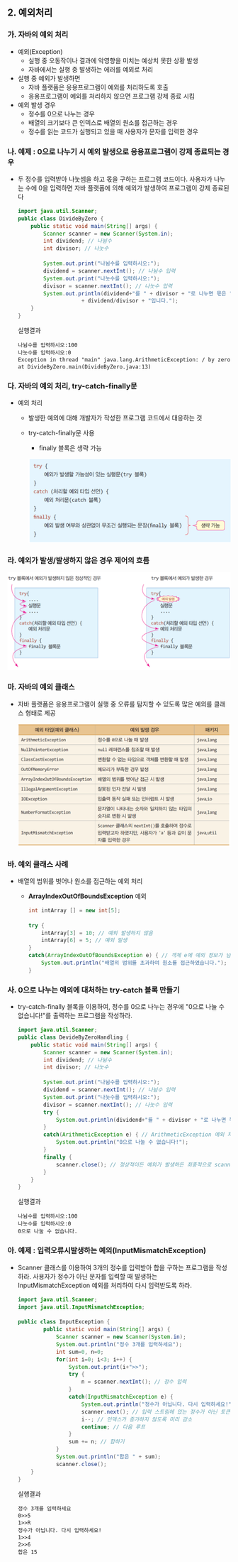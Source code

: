 ## 2. 예외처리
### 가. 자바의 예외 처리
- 예외(Exception)
	- 실행 중 오동작이나 결과에 악영향을 미치는 예상치 못한 상황 발생 
	- 자바에서는 실행 중 발생하는 에러를 예외로 처리
- 실행 중 예외가 발생하면
	- 자바 플랫폼은 응용프로그램이 예외를 처리하도록 호출
	- 응용프로그램이 예외를 처리하지 않으면 프로그램 강제 종료 시킴
- 예외 발생 경우
	- 정수를 0으로 나누는 경우
	- 배열의 크기보다 큰 인덱스로 배열의 원소를 접근하는 경우
	- 정수를 읽는 코드가 실행되고 있을 때 사용자가 문자를 입력한 경우

### 나. 예제 : 0으로 나누기 시 예외 발생으로 응용프로그램이 강제 종료되는 경우
- 두 정수를 입력받아 나눗셈을 하고 몫을 구하는 프로그램 코드이다. 사용자가 나누는 수에 0을 입력하면 자바 플랫폼에 의해 예외가 발생하여 프로그램이 강제 종료된다

	```java
	import java.util.Scanner;
	public class DivideByZero {
		public static void main(String[] args) {
			Scanner scanner = new Scanner(System.in);
			int dividend; // 나뉨수
			int divisor; // 나눗수
	
			System.out.print("나뉨수를 입력하시오:");
			dividend = scanner.nextInt(); // 나뉨수 입력
			System.out.print("나눗수를 입력하시오:");
			divisor = scanner.nextInt(); // 나눗수 입력
			System.out.println(dividend+"를 " + divisor + "로 나누면 몫은 "
						+ dividend/divisor + "입니다.");
		}
	}
	```
	
	실행결과
	
	```
	나뉨수를 입력하시오:100
	나눗수를 입력하시오:0
	Exception in thread "main" java.lang.ArithmeticException: / by zero
	at DivideByZero.main(DivideByZero.java:13)
	```

### 다. 자바의 예외 처리, try-catch-finally문
- 예외 처리
	- 발생한 예외에 대해 개발자가 작성한 프로그램 코드에서 대응하는 것
	- try-catch-finally문 사용
		- finally 블록은 생략 가능

		![](figure/try-catch.png)
		
### 라. 예외가 발생/발생하지 않은 경우 제어의 흐름

![](figure/exception-flow.png)		 

### 마. 자바의 예외 클래스
- 자바 플랫폼은 응용프로그램이 실행 중 오류를 탐지할 수 있도록 많은 예외를 클래스 형태로 제공

	![](figure/exception-class.png)

### 바. 예외 클래스 사례
- 배열의 범위를 벗어나 원소를 접근하는 예외 처리
	- **ArrayIndexOutOfBoundsException** 예외

		```java
		int intArray [] = new int[5];
		
		try {
			intArray[3] = 10; // 예외 발생하지 않음
			intArray[6] = 5; // 예외 발생
		}
		catch(ArrayIndexOutOfBoundsException e) { // 객체 e에 예외 정보가 넘어옴
			System.out.println("배열의 범위를 초과하여 원소를 접근하였습니다.");
		}
		```

### 사. 0으로 나누는 예외에 대처하는 try-catch 블록 만들기
- try-catch-finally 블록을 이용하여, 정수를 0으로 나누는 경우에 "0으로 나눌 수 없습니다!"를 출력하는 프로그램을 작성하라.

	```java
	import java.util.Scanner;
	public class DevideByZeroHandling {
		public static void main(String[] args) {
			Scanner scanner = new Scanner(System.in);
			int dividend; // 나뉨수
			int divisor; // 나눗수
	
			System.out.print("나뉨수를 입력하시오:");
			dividend = scanner.nextInt(); // 나뉨수 입력
			System.out.print("나눗수를 입력하시오:");
			divisor = scanner.nextInt(); // 나눗수 입력
			try {
				System.out.println(dividend+"를 " + divisor + "로 나누면 몫은 " + dividend/divisor + "입니다.");
			}
			catch(ArithmeticException e) { // ArithmeticException 예외 처리 코드
				System.out.println("0으로 나눌 수 없습니다!");
			}
			finally {
				scanner.close(); // 정상적이든 예외가 발생하든 최종적으로 scanner를 닫는다.
			}
		}
	}
	```

	실행결과
	
	```
	나뉨수를 입력하시오:100
	나눗수를 입력하시오:0
	0으로 나눌 수 없습니다.
	```
	
### 아. 예제 : 입력오류시발생하는 예외(InputMismatchException)
- Scanner 클래스를 이용하여 3개의 정수를 입력받아 합을 구하는 프로그램을 작성하라. 사용자가 정수가 아닌 문자를 입력할 때 발생하는 InputMismatchException 예외를 처리하여 다시 입력받도록 하라.

	```java
	import java.util.Scanner;
	import java.util.InputMismatchException;
	
	public class InputException {
			public static void main(String[] args) {
				Scanner scanner = new Scanner(System.in);
				System.out.println("정수 3개를 입력하세요");
				int sum=0, n=0;
				for(int i=0; i<3; i++) {
					System.out.print(i+">>");
					try {
						n = scanner.nextInt(); // 정수 입력
					}
					catch(InputMismatchException e) {
						System.out.println("정수가 아닙니다. 다시 입력하세요!");
						scanner.next(); // 입력 스트림에 있는 정수가 아닌 토큰을 버린다.
						i--; // 인덱스가 증가하지 않도록 미리 감소
						continue; // 다음 루프
					}
					sum += n; // 합하기
				}
				System.out.println("합은 " + sum);
				scanner.close();
		}
	}
	```
	
	실행결과
	
	```
	정수 3개를 입력하세요
	0>>5
	1>>R
	정수가 아닙니다. 다시 입력하세요!
	1>>4
	2>>6
	합은 15
	```